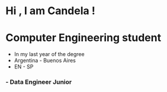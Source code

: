 #  Hi , I am Candela ! 

# **Computer Engineering student** 

  -  In my last year of the degree
  - Argentina - Buenos Aires
  - EN - SP


### - Data Engineer Junior







                    








